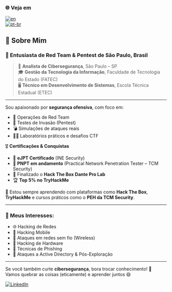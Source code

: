 ### 🌐 Veja em  
[![en](https://img.shields.io/badge/lang-en-red.svg)](https://github.com/IsaacLouzeiro/IsaacLouzeiro/blob/master/README.md)  
[![pt-br](https://img.shields.io/badge/lang-pt--br-green.svg)](https://github.com/IsaacLouzeiro/IsaacLouzeiro/blob/master/README-PT.md)

## 🧠 Sobre Mim

### 🎯 Entusiasta de Red Team & Pentest de São Paulo, Brasil

> 💼 **Analista de Cibersegurança**, São Paulo – SP  
> 🎓 **Gestão da Tecnologia da Informação**, Faculdade de Tecnologia do Estado (FATEC)  
> 🖥️ **Técnico em Desenvolvimento de Sistemas**, Escola Técnica Estadual (ETEC)

---

Sou apaixonado por **segurança ofensiva**, com foco em:

- 🏴 Operações de Red Team  
- 🐚 Testes de Invasão (Pentest)  
- 💣 Simulações de ataques reais  
- 👨‍💻 Laboratórios práticos e desafios CTF  

🎖️ **Certificações & Conquistas**
- 🧾 **eJPT Certificado** (INE Security)  
- 🔄 **PNPT em andamento** (Practical Network Penetration Tester – TCM Security)  
- 🏁 Finalizado o **Hack The Box Dante Pro Lab**  
- 🏆 **Top 5% no TryHackMe**

🧪 Estou sempre aprendendo com plataformas como **Hack The Box**, **TryHackMe** e cursos práticos como o **PEH da TCM Security**.

---

### 🔬 Meus Interesses:
- 🌐 Hacking de Redes  
- 📱 Hacking Mobile  
- 📡 Ataques em redes sem fio (Wireless)  
- 🔌 Hacking de Hardware  
- 🎣 Técnicas de Phishing  
- 🏹 Ataques a Active Directory & Pós-Exploração  

---

Se você também curte **cibersegurança**, bora trocar conhecimento! 🚀  
Vamos quebrar as coisas (eticamente) e aprender juntos 😄

[![LinkedIn](https://img.shields.io/badge/-LinkedIn-%230077B5?style=for-the-badge&logo=linkedin&logoColor=white)](https://www.linkedin.com/in/isaac-louzeiro/)

